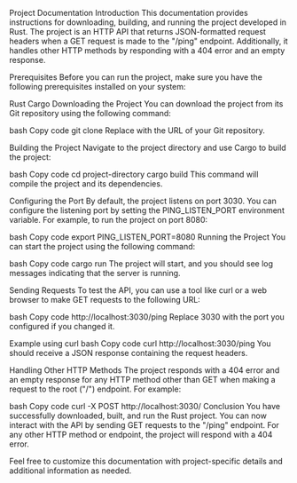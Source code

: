 Project Documentation
Introduction
This documentation provides instructions for downloading, building, and running the project developed in Rust. The project is an HTTP API that returns JSON-formatted request headers when a GET request is made to the "/ping" endpoint. Additionally, it handles other HTTP methods by responding with a 404 error and an empty response.

Prerequisites
Before you can run the project, make sure you have the following prerequisites installed on your system:

Rust
Cargo
Downloading the Project
You can download the project from its Git repository using the following command:

bash
Copy code
git clone <repository-url>
Replace <repository-url> with the URL of your Git repository.

Building the Project
Navigate to the project directory and use Cargo to build the project:

bash
Copy code
cd project-directory
cargo build
This command will compile the project and its dependencies.

Configuring the Port
By default, the project listens on port 3030. You can configure the listening port by setting the PING_LISTEN_PORT environment variable. For example, to run the project on port 8080:

bash
Copy code
export PING_LISTEN_PORT=8080
Running the Project
You can start the project using the following command:

bash
Copy code
cargo run
The project will start, and you should see log messages indicating that the server is running.

Sending Requests
To test the API, you can use a tool like curl or a web browser to make GET requests to the following URL:

bash
Copy code
http://localhost:3030/ping
Replace 3030 with the port you configured if you changed it.

Example using curl
bash
Copy code
curl http://localhost:3030/ping
You should receive a JSON response containing the request headers.

Handling Other HTTP Methods
The project responds with a 404 error and an empty response for any HTTP method other than GET when making a request to the root ("/") endpoint. For example:

bash
Copy code
curl -X POST http://localhost:3030/
Conclusion
You have successfully downloaded, built, and run the Rust project. You can now interact with the API by sending GET requests to the "/ping" endpoint. For any other HTTP method or endpoint, the project will respond with a 404 error.

Feel free to customize this documentation with project-specific details and additional information as needed.
